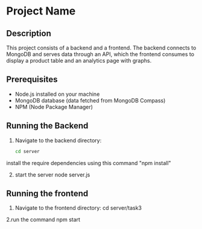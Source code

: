 # Project Name

## Description
This project consists of a backend and a frontend. The backend connects to MongoDB and serves data through an API, which the frontend consumes to display a product table and an analytics page with graphs.

## Prerequisites
- Node.js installed on your machine
- MongoDB database (data fetched from MongoDB Compass)
- NPM (Node Package Manager)

## Running the Backend

1. Navigate to the backend directory:

   ```bash
   cd server
install the require dependencies using this command "npm install"

2. start the server 
   node server.js
## Running the frontend

1. Navigate to the frontend directory:
    cd server/task3
   
2.run the command
    npm start 
